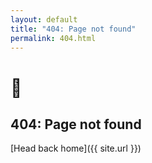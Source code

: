 ```yaml
---
layout: default
title: "404: Page not found"
permalink: 404.html
---
```

# 💩
## 404: Page not found
[Head back home]({{ site.url }})
